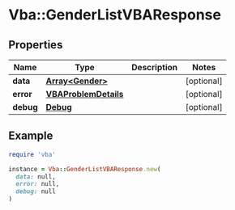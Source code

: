 # Vba::GenderListVBAResponse

## Properties

| Name | Type | Description | Notes |
| ---- | ---- | ----------- | ----- |
| **data** | [**Array&lt;Gender&gt;**](Gender.md) |  | [optional] |
| **error** | [**VBAProblemDetails**](VBAProblemDetails.md) |  | [optional] |
| **debug** | [**Debug**](Debug.md) |  | [optional] |

## Example

```ruby
require 'vba'

instance = Vba::GenderListVBAResponse.new(
  data: null,
  error: null,
  debug: null
)
```

